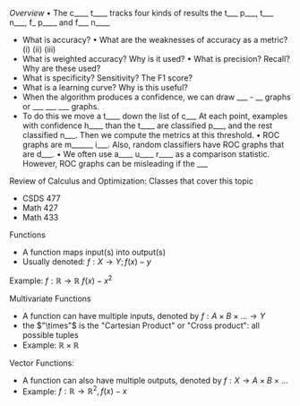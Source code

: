 *Overview*
• The c____ t____ tracks four kinds of results the t___ p___, t___ n___, f_ p____ and f___ n____
- What is accuracy? • What are the weaknesses of accuracy as a metric? (i) (ii) (iii) 
- What is weighted accuracy? Why is it used? • What is precision? Recall? Why are these used? 
- What is specificity? Sensitivity? The F1 score? 
- What is a learning curve? Why is this useful? 
- When the algorithm produces a confidence, we can draw ___ - __ graphs or ___ ___ ___ graphs. 
- To do this we move a t____ down the list of c___ At each point, examples with confidence h____ than the t____ are classified p___, and the rest classified n___. Then we compute the metrics at this threshold. 
• ROC graphs are m______ i___. Also, random classifiers have ROC graphs that are d___. 
• We often use a____ u____ r____ as a comparison statistic. However, ROC graphs can be misleading if the ___


Review of Calculus and Optimization: Classes that cover this topic
- CSDS 477
- Math 427
- Math 433

Functions
- A function maps input(s) into output(s)
- Usually denoted: $f: X \rightarrow Y; f(x)-y$

Example: $f: \mathbb{R} \rightarrow \mathbb{R}$
$f(x) - x^{2}$

Multivariate Functions
- A function can have multiple inputs, denoted by $f: A \times B \times \dots \rightarrow Y$
- the $"\times"$ is the "Cartesian Product" or "Cross product": all possible tuples
- Example: $\mathbb{R} \times \mathbb{R}$


Vector Functions:
- A function can also have multiple outputs, denoted by $f: X \rightarrow A \times B \times \dots$
- Example: $f:\mathbb{R} \rightarrow \mathbb{R}^{2}, f(x) - x$


